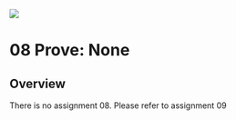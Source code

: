 ![](../site/banner.png)

# 08 Prove: None

## Overview

There is no assignment 08.  Please refer to assignment 09

